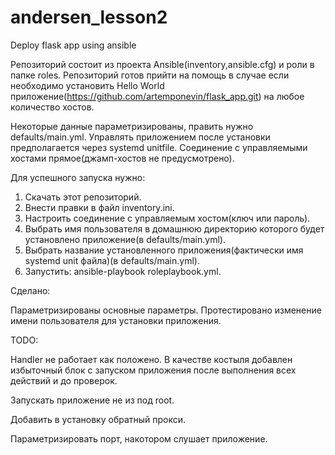 # andersen_lesson2
Deploy flask app using ansible

Репозиторий состоит из проекта Ansible(inventory,ansible.cfg) и роли в папке roles. Репозиторий готов прийти на помощь в случае если необходимо установить Hello World приложение(https://github.com/artemponevin/flask_app.git) на любое количество хостов.

Некоторые данные параметризированы, править нужно defaults/main.yml. Управлять приложением после установки предполагается через systemd unitfile. Соединение с управляемыми хостами прямое(джамп-хостов не предусмотрено). 

Для успешного запуска нужно:

1. Скачать этот репозиторий.
2. Внести правки в файл inventory.ini.
3. Настроить соединение с управляемым хостом(ключ или пароль).
4. Выбрать имя пользователя в домашнюю директорию которого будет установлено приложение(в defaults/main.yml).
5. Выбрать название установленного приложения(фактически имя systemd unit файла)(в defaults/main.yml).
6. Запустить: ansible-playbook roleplaybook.yml.

Сделано:

Параметризированы основные параметры.
Протестировано изменение имени пользователя для установки приложения.

TODO:

Handler не работает как положено. В качестве костыля добавлен избыточный блок с запуском приложения после выполнения всех действий и до проверок.

Запускать приложение не из под root.

Добавить в установку обратный прокси.

Параметризировать порт, накотором слушает приложение.